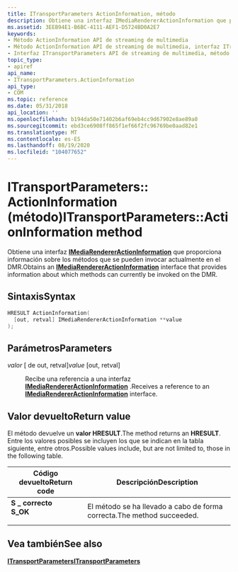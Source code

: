 ```yaml
---
title: ITransportParameters ActionInformation, método
description: Obtiene una interfaz IMediaRendererActionInformation que proporciona información sobre los métodos que se pueden invocar actualmente en el DMR.
ms.assetid: 3EEB94E1-B6BC-4111-AEF1-D5724BD0A2E7
keywords:
- Método ActionInformation API de streaming de multimedia
- Método ActionInformation API de streaming de multimedia, interfaz ITransportParameters
- Interfaz ITransportParameters API de streaming de multimedia, método ActionInformation
topic_type:
- apiref
api_name:
- ITransportParameters.ActionInformation
api_type:
- COM
ms.topic: reference
ms.date: 05/31/2018
api_location: ''
ms.openlocfilehash: b194da50e71402b6af69eb4cc9d67902e8ae89a0
ms.sourcegitcommit: ebd3ce6908ff865f1ef66f2fc96769be0aad82e1
ms.translationtype: MT
ms.contentlocale: es-ES
ms.lasthandoff: 08/19/2020
ms.locfileid: "104077652"
---
```

# <a name="itransportparametersactioninformation-method"></a><span data-ttu-id="e3e13-106">ITransportParameters:: ActionInformation (método)</span><span class="sxs-lookup"><span data-stu-id="e3e13-106">ITransportParameters::ActionInformation method</span></span>

<span data-ttu-id="e3e13-107">Obtiene una interfaz [**IMediaRendererActionInformation**](/previous-versions/windows/desktop/api/windows.media.streaming/nn-windows-media-streaming-imediarendereractioninformation) que proporciona información sobre los métodos que se pueden invocar actualmente en el DMR.</span><span class="sxs-lookup"><span data-stu-id="e3e13-107">Obtains an [**IMediaRendererActionInformation**](/previous-versions/windows/desktop/api/windows.media.streaming/nn-windows-media-streaming-imediarendereractioninformation) interface that provides information about which methods can currently be invoked on the DMR.</span></span>

## <a name="syntax"></a><span data-ttu-id="e3e13-108">Sintaxis</span><span class="sxs-lookup"><span data-stu-id="e3e13-108">Syntax</span></span>


```C++
HRESULT ActionInformation(
  [out, retval] IMediaRendererActionInformation **value
);
```



## <a name="parameters"></a><span data-ttu-id="e3e13-109">Parámetros</span><span class="sxs-lookup"><span data-stu-id="e3e13-109">Parameters</span></span>

<dl> <dt>

<span data-ttu-id="e3e13-110">*valor* \[ de out, retval\]</span><span class="sxs-lookup"><span data-stu-id="e3e13-110">*value* \[out, retval\]</span></span>
</dt> <dd>

<span data-ttu-id="e3e13-111">Recibe una referencia a una interfaz [**IMediaRendererActionInformation**](/previous-versions/windows/desktop/api/windows.media.streaming/nn-windows-media-streaming-imediarendereractioninformation) .</span><span class="sxs-lookup"><span data-stu-id="e3e13-111">Receives a reference to an [**IMediaRendererActionInformation**](/previous-versions/windows/desktop/api/windows.media.streaming/nn-windows-media-streaming-imediarendereractioninformation) interface.</span></span>

</dd> </dl>

## <a name="return-value"></a><span data-ttu-id="e3e13-112">Valor devuelto</span><span class="sxs-lookup"><span data-stu-id="e3e13-112">Return value</span></span>

<span data-ttu-id="e3e13-113">El método devuelve un **valor HRESULT**.</span><span class="sxs-lookup"><span data-stu-id="e3e13-113">The method returns an **HRESULT**.</span></span> <span data-ttu-id="e3e13-114">Entre los valores posibles se incluyen los que se indican en la tabla siguiente, entre otros.</span><span class="sxs-lookup"><span data-stu-id="e3e13-114">Possible values include, but are not limited to, those in the following table.</span></span>



| <span data-ttu-id="e3e13-115">Código devuelto</span><span class="sxs-lookup"><span data-stu-id="e3e13-115">Return code</span></span>                                                                          | <span data-ttu-id="e3e13-116">Descripción</span><span class="sxs-lookup"><span data-stu-id="e3e13-116">Description</span></span>                      |
|--------------------------------------------------------------------------------------|----------------------------------|
| <dl> <span data-ttu-id="e3e13-117"><dt>**S \_ correcto**</dt></span><span class="sxs-lookup"><span data-stu-id="e3e13-117"><dt>**S\_OK**</dt></span></span> </dl> | <span data-ttu-id="e3e13-118">El método se ha llevado a cabo de forma correcta.</span><span class="sxs-lookup"><span data-stu-id="e3e13-118">The method succeeded.</span></span><br/> |



 

## <a name="see-also"></a><span data-ttu-id="e3e13-119">Vea también</span><span class="sxs-lookup"><span data-stu-id="e3e13-119">See also</span></span>

<dl> <dt>

[<span data-ttu-id="e3e13-120">**ITransportParameters**</span><span class="sxs-lookup"><span data-stu-id="e3e13-120">**ITransportParameters**</span></span>](/previous-versions/windows/desktop/api/windows.media.streaming/nn-windows-media-streaming-itransportparameters)
</dt> </dl>

 

